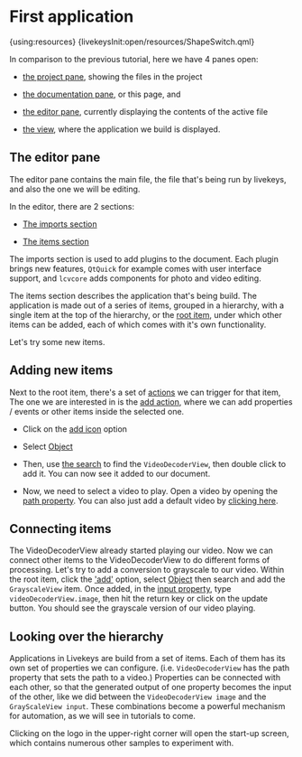 # First application

{using:resources}
{livekeysInit:open/resources/ShapeSwitch.qml}

In comparison to the previous tutorial, here we have 4 panes open:

 * [the project pane]({livekeys-hover:livekeys://open/resources/FirstApplicationHighlight.qml#project-pane;livekeys://open/resources/FirstApplicationRemoveHighlight.qml#project-pane}), showing the files in the project

 * [the documentation pane]({livekeys-hover:livekeys://open/resources/FirstApplicationHighlight.qml#documentation-pane;livekeys://open/resources/FirstApplicationRemoveHighlight.qml#documentation-pane}), or this page, and

 * [the editor pane]({livekeys-hover:livekeys://open/resources/FirstApplicationHighlight.qml#editor-pane;livekeys://open/resources/FirstApplicationRemoveHighlight.qml#editor-pane}), currently displaying the contents of the active file

 * [the view]({livekeys-hover:livekeys://open/resources/FirstApplicationHighlight.qml#view-pane;livekeys://open/resources/FirstApplicationRemoveHighlight.qml#view-pane}), where the
application we build is displayed.

## The editor pane

The editor pane contains the main file, the file that's being run by livekeys, and also the one we will be editing.

In the editor, there are 2 sections:

 * [The imports section]({livekeys-hover:livekeys://open/resources/FirstApplicationHighlight.qml#imports-section;livekeys://open/resources/FirstApplicationRemoveHighlight.qml#imports-section})

 * [The items section]({livekeys-hover:livekeys://open/resources/FirstApplicationHighlight.qml#items-section;livekeys://open/resources/FirstApplicationRemoveHighlight.qml#items-section})

The imports section is used to add plugins to the document. Each plugin brings new features, `QtQuick` for
example comes with user interface support, and `lcvcore` adds components for photo and video editing.

The items section describes the application that's being build. The application is made out of a series of items, grouped in a hierarchy,
with a single item at the top of the hierarchy, or the [root item]({livekeys-hover:livekeys://open/resources/FirstApplicationHighlight.qml#root-item;livekeys://open/resources/FirstApplicationRemoveHighlight.qml#root-item}), under which other
items can be added, each of which comes with it's own functionality.

Let's try some new items.

## Adding new items

Next to the root item, there's a set of
[actions]({livekeys-hover:livekeys://open/resources/FirstApplicationHighlight.qml#item-options;livekeys://open/resources/FirstApplicationRemoveHighlight.qml#item-options})
we can trigger for that item, The one we are interested in is the
[add action]({livekeys-hover:livekeys://open/resources/FirstApplicationHighlight.qml#add-option;livekeys://open/resources/FirstApplicationRemoveHighlight.qml#add-option}),
where we can add properties / events or other items inside the selected one.

 * Click on the [add icon]({livekeys-hover:livekeys://open/resources/FirstApplicationHighlight.qml#add-option;livekeys://open/resources/FirstApplicationRemoveHighlight.qml#add-option}) option

 * Select [Object]({livekeys-hover:livekeys://open/resources/FirstApplicationHighlight.qml#add-option-object;livekeys://open/resources/FirstApplicationRemoveHighlight.qml#add-option-object})

 * Then, use [the search]({livekeys-hover:livekeys://open/resources/FirstApplicationHighlight.qml#add-option-search;livekeys://open/resources/FirstApplicationRemoveHighlight.qml#add-option-search})
to find the `VideoDecoderView`, then double click to add it. You can now see it added to our document.

 * Now, we need to select a video to play. Open a video by opening the
 [path property]({livekeys-hover:livekeys://open/resources/FirstApplicationHighlight.qml#video-path;livekeys://open/resources/FirstApplicationRemoveHighlight.qml#video-path}).
You can also just add a default video by [clicking here](livekeys://open/resources/AddDefaultVideo.qml).

## Connecting items

The VideoDecoderView already started playing our video. Now we can connect other items to the VideoDecoderView to do different forms of processing.
Let's try to add a conversion to grayscale to our video. Within the root item, click the
['add']({livekeys-hover:livekeys://open/resources/FirstApplicationHighlight.qml#add-option;livekeys://open/resources/FirstApplicationRemoveHighlight.qml#add-option})
option, select [Object]({livekeys-hover:livekeys://open/resources/FirstApplicationHighlight.qml#add-option-object;livekeys://open/resources/FirstApplicationRemoveHighlight.qml#add-option-object})
then search and add the `GrayscaleView` item. Once added, in the [input property]({livekeys-hover:livekeys://open/resources/FirstApplicationHighlight.qml#grayscale-input;livekeys://open/resources/FirstApplicationRemoveHighlight.qml#grayscale-input}), type
`videoDecoderView.image`, then hit the return key or click on the update button. You should see the grayscale version of our video playing.

## Looking over the hierarchy

Applications in Livekeys are build from a set of items. Each of them has its own set of properties we can configure. (i.e.
`VideoDecoderView` has the path property that sets the path to a video.) Properties can be connected with each other, so
that the generated output of one property becomes the input of the other, like we did between the `VideoDecoderView image` and
the `GrayScaleView input`. These combinations become a powerful mechanism for automation, as we will see in tutorials to
come.

Clicking on the logo in the upper-right corner will open the start-up screen, which contains numerous other samples to experiment with.



